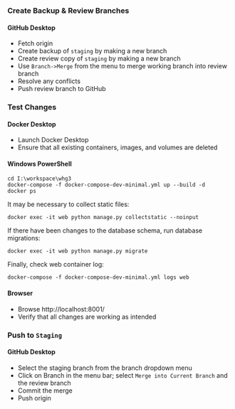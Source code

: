 ### Create Backup & Review Branches
#### GitHub Desktop

- Fetch origin
- Create backup of `staging` by making a new branch
- Create review copy of `staging` by making a new branch
- Use `Branch->Merge` from the menu to merge working branch into review branch
- Resolve any conflicts
- Push review branch to GitHub

### Test Changes
#### Docker Desktop

- Launch Docker Desktop
- Ensure that all existing containers, images, and volumes are deleted

#### Windows PowerShell
```
cd I:\workspace\whg3
docker-compose -f docker-compose-dev-minimal.yml up --build -d
docker ps
```
It may be necessary to collect static files:
```
docker exec -it web python manage.py collectstatic --noinput
```
If there have been changes to the database schema, run database migrations:
```
docker exec -it web python manage.py migrate
```
Finally, check web container log:
```
docker-compose -f docker-compose-dev-minimal.yml logs web
```

#### Browser

- Browse http://localhost:8001/
- Verify that all changes are working as intended

### Push to `Staging`
#### GitHub Desktop

- Select the staging branch from the branch dropdown menu
- Click on Branch in the menu bar; select `Merge into Current Branch` and the review branch
- Commit the merge
- Push origin

